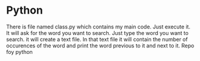 # Python
There is file named class.py which contains my main code.
Just execute it.
It will ask for the word you want to search.
Just type the word you want to search.
it will create a text file.
In that text file it will contain the number of occurences of the word and print the word previous to it and next to it.
Repo foy python
